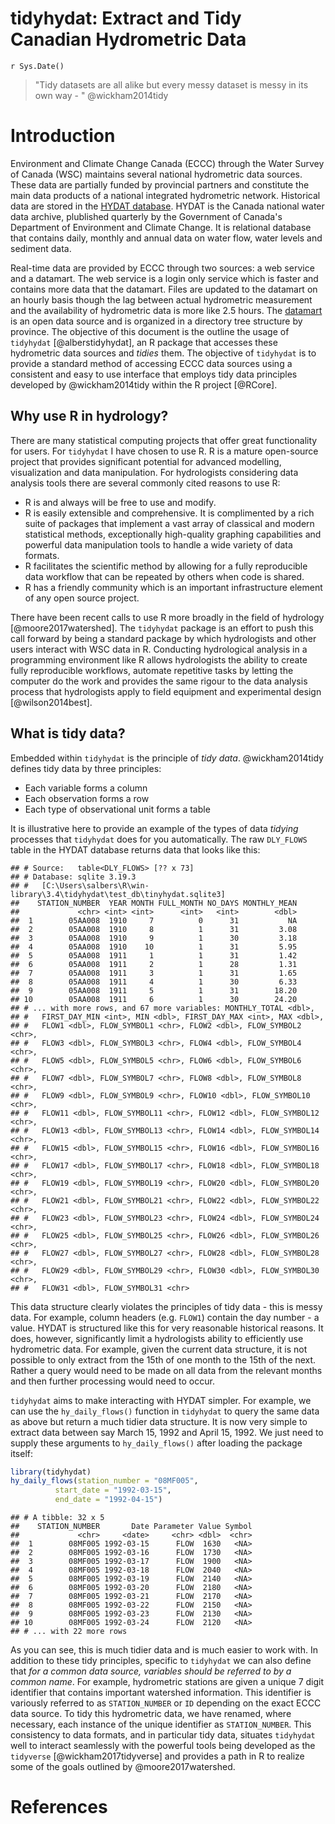 # tidyhydat: Extract and Tidy Canadian Hydrometric Data
`r Sys.Date()`  

> "Tidy datasets are all alike but every messy dataset is messy in its own way - "
@wickham2014tidy





# Introduction
Environment and Climate Change Canada (ECCC) through the Water Survey of Canada (WSC) maintains several national hydrometric data sources. These data are partially funded by provincial partners and constitute the main data products of a national integrated hydrometric network. Historical data are stored in the [HYDAT database](http://collaboration.cmc.ec.gc.ca/cmc/hydrometrics/www/). HYDAT is the Canada national water data archive, plublished quarterly by the Government of Canada's Department of Environment and Climate Change. It is relational database that contains daily, monthly and annual data on water flow, water levels and sediment data.

Real-time data are provided by ECCC through two sources: a web service and a datamart. The web service is a login only service which is faster and contains more data that the datamart. Files are updated to the datamart on an hourly basis though the lag between actual hydrometric measurement and the availability of hydrometric data is more like 2.5 hours. The [datamart](http://dd.weather.gc.ca/hydrometric/) is an open data source and is organized in a directory tree structure by province. The objective of this document is the outline the usage of `tidyhydat` [@alberstidyhydat], an R package that accesses these hydrometric data sources and *tidies* them. The objective of `tidyhydat` is to provide a standard method of accessing ECCC data sources using a consistent and easy to use interface that employs tidy data principles developed by @wickham2014tidy within the R project [@RCore]. 

## Why use R in hydrology?
There are many statistical computing projects that offer great functionality for users. For `tidyhydat` I have chosen to use R. R is a mature open-source project that provides significant potential for advanced modelling, visualization and data manipulation. For hydrologists considering data analysis tools there are several commonly cited reasons to use R:

- R is and always will be free to use and modify.
- R is easily extensible and comprehensive. It is complimented by a rich suite of packages that implement a vast array of classical and modern statistical methods, exceptionally high-quality graphing capabilities and powerful data manipulation tools to handle a wide variety of data formats.
- R facilitates the scientific method by allowing for a fully reproducible data workflow that can be repeated by others when code is shared.  
- R has a friendly community which is an important infrastructure element of any open source project. 

There have been recent calls to use R more broadly in the field of hydrology [@moore2017watershed]. The `tidyhydat` package is an effort to push this call forward by being a standard package by which hydrologists and other users interact with WSC data in R. Conducting hydrological analysis in a programming environment like R allows hydrologists the ability to create fully reproducible workflows, automate repetitive tasks by letting the computer do the work and provides the same rigour to the data analysis process that hydrologists apply to field equipment and experimental design [@wilson2014best].

## What is tidy data?
Embedded within `tidyhydat` is the principle of *tidy data*. @wickham2014tidy defines tidy data by three principles:

- Each variable forms a column
- Each observation forms a row
- Each type of observational unit forms a table

It is illustrative here to provide an example of the types of data *tidying* processes that `tidyhydat` does for you automatically. The raw `DLY_FLOWS` table in the HYDAT database returns data that looks like this:

```
## # Source:   table<DLY_FLOWS> [?? x 73]
## # Database: sqlite 3.19.3
## #   [C:\Users\salbers\R\win-library\3.4\tidyhydat\test_db\tinyhydat.sqlite3]
##    STATION_NUMBER  YEAR MONTH FULL_MONTH NO_DAYS MONTHLY_MEAN
##             <chr> <int> <int>      <int>   <int>        <dbl>
##  1        05AA008  1910     7          0      31           NA
##  2        05AA008  1910     8          1      31         3.08
##  3        05AA008  1910     9          1      30         3.18
##  4        05AA008  1910    10          1      31         5.95
##  5        05AA008  1911     1          1      31         1.42
##  6        05AA008  1911     2          1      28         1.31
##  7        05AA008  1911     3          1      31         1.65
##  8        05AA008  1911     4          1      30         6.33
##  9        05AA008  1911     5          1      31        18.20
## 10        05AA008  1911     6          1      30        24.20
## # ... with more rows, and 67 more variables: MONTHLY_TOTAL <dbl>,
## #   FIRST_DAY_MIN <int>, MIN <dbl>, FIRST_DAY_MAX <int>, MAX <dbl>,
## #   FLOW1 <dbl>, FLOW_SYMBOL1 <chr>, FLOW2 <dbl>, FLOW_SYMBOL2 <chr>,
## #   FLOW3 <dbl>, FLOW_SYMBOL3 <chr>, FLOW4 <dbl>, FLOW_SYMBOL4 <chr>,
## #   FLOW5 <dbl>, FLOW_SYMBOL5 <chr>, FLOW6 <dbl>, FLOW_SYMBOL6 <chr>,
## #   FLOW7 <dbl>, FLOW_SYMBOL7 <chr>, FLOW8 <dbl>, FLOW_SYMBOL8 <chr>,
## #   FLOW9 <dbl>, FLOW_SYMBOL9 <chr>, FLOW10 <dbl>, FLOW_SYMBOL10 <chr>,
## #   FLOW11 <dbl>, FLOW_SYMBOL11 <chr>, FLOW12 <dbl>, FLOW_SYMBOL12 <chr>,
## #   FLOW13 <dbl>, FLOW_SYMBOL13 <chr>, FLOW14 <dbl>, FLOW_SYMBOL14 <chr>,
## #   FLOW15 <dbl>, FLOW_SYMBOL15 <chr>, FLOW16 <dbl>, FLOW_SYMBOL16 <chr>,
## #   FLOW17 <dbl>, FLOW_SYMBOL17 <chr>, FLOW18 <dbl>, FLOW_SYMBOL18 <chr>,
## #   FLOW19 <dbl>, FLOW_SYMBOL19 <chr>, FLOW20 <dbl>, FLOW_SYMBOL20 <chr>,
## #   FLOW21 <dbl>, FLOW_SYMBOL21 <chr>, FLOW22 <dbl>, FLOW_SYMBOL22 <chr>,
## #   FLOW23 <dbl>, FLOW_SYMBOL23 <chr>, FLOW24 <dbl>, FLOW_SYMBOL24 <chr>,
## #   FLOW25 <dbl>, FLOW_SYMBOL25 <chr>, FLOW26 <dbl>, FLOW_SYMBOL26 <chr>,
## #   FLOW27 <dbl>, FLOW_SYMBOL27 <chr>, FLOW28 <dbl>, FLOW_SYMBOL28 <chr>,
## #   FLOW29 <dbl>, FLOW_SYMBOL29 <chr>, FLOW30 <dbl>, FLOW_SYMBOL30 <chr>,
## #   FLOW31 <dbl>, FLOW_SYMBOL31 <chr>
```

This data structure clearly violates the principles of tidy data - this is messy data. For example, column headers (e.g. `FLOW1`) contain the day number - a value. HYDAT is structured like this for very reasonable historical reasons. It does, however, significantly limit a hydrologists ability to efficiently use hydrometric data. For example, given the current data structure, it is not possible to only extract from the 15th of one month to the 15th of the next. Rather a query would need to be made on all data from the relevant months and then further processing would need to occur.

`tidyhydat` aims to make interacting with HYDAT simpler. For example, we can use the `hy_daily_flows()` function in `tidyhydat` to query the same data as above but return a much tidier data structure. It is now very simple to extract data between say March 15, 1992 and April 15, 1992. We just need to supply these arguments to `hy_daily_flows()` after loading the package itself:


```r
library(tidyhydat)
hy_daily_flows(station_number = "08MF005",
          start_date = "1992-03-15",
          end_date = "1992-04-15")
```

```
## # A tibble: 32 x 5
##    STATION_NUMBER       Date Parameter Value Symbol
##             <chr>     <date>     <chr> <dbl>  <chr>
##  1        08MF005 1992-03-15      FLOW  1630   <NA>
##  2        08MF005 1992-03-16      FLOW  1730   <NA>
##  3        08MF005 1992-03-17      FLOW  1900   <NA>
##  4        08MF005 1992-03-18      FLOW  2040   <NA>
##  5        08MF005 1992-03-19      FLOW  2140   <NA>
##  6        08MF005 1992-03-20      FLOW  2180   <NA>
##  7        08MF005 1992-03-21      FLOW  2170   <NA>
##  8        08MF005 1992-03-22      FLOW  2150   <NA>
##  9        08MF005 1992-03-23      FLOW  2130   <NA>
## 10        08MF005 1992-03-24      FLOW  2120   <NA>
## # ... with 22 more rows
```

As you can see, this is much tidier data and is much easier to work with. In addition to these tidy principles, specific to `tidyhydat` we can also define that *for a common data source, variables should be referred to by a common name*. For example, hydrometric stations are given a unique 7 digit identifier that contains important watershed information. This identifier is variously referred to as `STATION_NUMBER` or `ID` depending on the exact ECCC data source. To tidy this hydrometric data, we have renamed, where necessary, each instance of the unique identifier as `STATION_NUMBER`. This consistency to data formats, and in particular tidy data, situates `tidyhydat` well to interact seamlessly with the powerful tools being developed as the `tidyverse` [@wickham2017tidyverse] and provides a path in R to realize some of the goals outlined by @moore2017watershed.

# References
